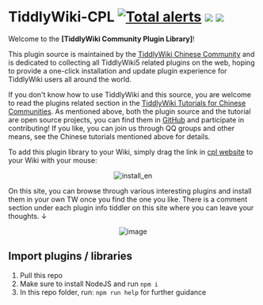 # TiddlyWiki-CPL [![Total alerts](https://img.shields.io/lgtm/alerts/g/tiddly-gittly/TiddlyWiki-CPL.svg?logo=lgtm&logoWidth=18)](https://lgtm.com/projects/g/tiddly-gittly/TiddlyWiki-CPL/alerts/) [![](https://github.com/tiddly-gittly/TiddlyWiki-CPL/actions/workflows/gh-pages.yml/badge.svg)](https://github.com/tiddly-gittly/TiddlyWiki-CPL/actions/workflows/gh-pages.yml) [![](https://img.shields.io/badge/Join-Us-blue)](https://tw-cn.netlify.app/)

Welcome to the **[TiddlyWiki Community Plugin Library]**!

This plugin source is maintained by the [TiddlyWiki Chinese Community](https://github.com/tiddly-gittly) and is dedicated to collecting all TiddlyWiki5 related plugins on the web, hoping to provide a one-click installation and update plugin experience for TiddlyWiki users all around the world.

If you don't know how to use TiddlyWiki and this source, you are welcome to read the plugins related section in the [TiddlyWiki Tutorials for Chinese Communities](https://tw-cn.netlify.app). As mentioned above, both the plugin source and the tutorial are open source projects, you can find them in [GitHub](https://github.com/tiddly-gittly) and participate in contributing! If you like, you can join us through QQ groups and other means, see the Chinese tutorials mentioned above for details.

To add this plugin library to your Wiki, simply drag the link in [cpl website](https://tw-cpl.netlify.app/#Welcome:Welcome) to your Wiki with your mouse:

<center>

![install_en](https://user-images.githubusercontent.com/16955102/157163687-9f985b58-9027-4f8c-96f9-38869b2ad751.gif)

</center>

On this site, you can browse through various interesting plugins and install them in your own TW once you find the one you like. There is a comment section under each plugin info tiddler on this site where you can leave your thoughts. ↓

<center>

![image](https://user-images.githubusercontent.com/16955102/157163710-3da56081-4b1a-4a50-83eb-0eb3e037bdf9.png)

</center>

## Import plugins / libraries

1. Pull this repo
2. Make sure to install NodeJS and run `npm i`
3. In this repo folder, run: `npm run help` for further guidance
